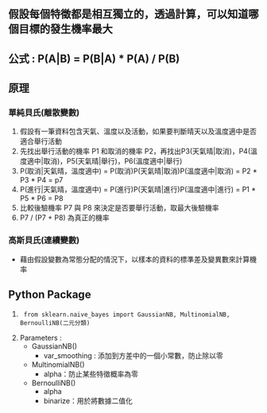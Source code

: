## 假設每個特徵都是相互獨立的，透過計算，可以知道哪個目標的發生機率最大 
## 公式 : P(A|B) = P(B|A) * P(A) / P(B)
## 原理
### 單純貝氏(離散變數)
1. 假設有一筆資料包含天氣、溫度以及活動，如果要判斷晴天以及溫度適中是否適合舉行活動
2. 先找出舉行活動的機率 P1 和取消的機率 P2，再找出P3(天氣晴|取消)，P4(溫度適中|取消)，P5(天氣晴|舉行)，P6(溫度適中|舉行)
3. P(取消|天氣晴，溫度適中) = P(取消)P(天氣晴|取消)P(溫度適中|取消) = P2 * P3 * P4 = p7
4. P(進行|天氣晴，溫度適中) = P(進行)P(天氣晴|進行)P(溫度適中|進行) = P1 * P5 * P6 = P8
5. 比較後驗機率 P7 與 P8 來決定是否要舉行活動，取最大後驗機率
6. P7 / (P7 + P8) 為真正的機率
### 高斯貝氏(連續變數)
* 藉由假設變數為常態分配的情況下，以樣本的資料的標準差及變異數來計算機率
## Python Package
1.      from sklearn.naive_bayes import GaussianNB, MultinomialNB, BernoulliNB(二元分類)
2.  Parameters :
    * GaussianNB()
      * var_smoothing : 添加到方差中的一個小常數，防止除以零
    * MultinomialNB()
      * alpha：防止某些特徵概率為零
    * BernoulliNB()
      * alpha
      * binarize：用於將數據二值化
  
    
